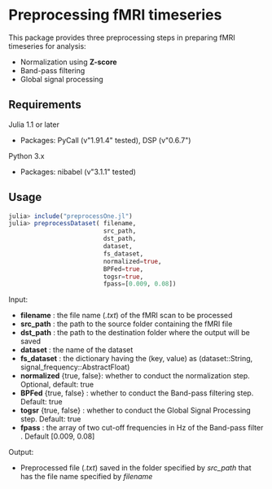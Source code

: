 # Preprocessing fMRI timeseries

This package provides three preprocessing steps in preparing fMRI timeseries for analysis:
- Normalization using **Z-score**
- Band-pass filtering
- Global signal processing

## Requirements
Julia 1.1 or later
- Packages: PyCall (v"1.91.4" tested), DSP (v"0.6.7")

Python 3.x
- Packages: nibabel (v"3.1.1" tested)

## Usage

```julia
julia> include("preprocessOne.jl")
julia> preprocessDataset( filename, 
                          src_path, 
                          dst_path, 
                          dataset, 
                          fs_dataset, 
                          normalized=true, 
                          BPFed=true, 
                          togsr=true, 
                          fpass=[0.009, 0.08])

```

Input:
- **filename** : the file name (*.txt*) of the fMRI scan to be processed
- **src_path** : the path to the source folder containing the fMRI file
- **dst_path** : the path to the destination folder where the output will be saved
- **dataset** : the name of the dataset
- **fs_dataset** : the dictionary having the (key, value) as (dataset::String, signal_frequency::AbstractFloat)
- **normalized** {true, false}: whether to conduct the normalization step. Optional, default: true
- **BPFed** {true, false} : whether to conduct the Band-pass filtering step. Default: true
- **togsr** {true, false} : whether to conduct the Global Signal Processing step. Default: true
- **fpass** : the array of two cut-off frequencies in Hz of the Band-pass filter . Default [0.009, 0.08]  

Output:
- Preprocessed file (*.txt*) saved in the folder specified by *src_path* that has the file name specified by *filename*

